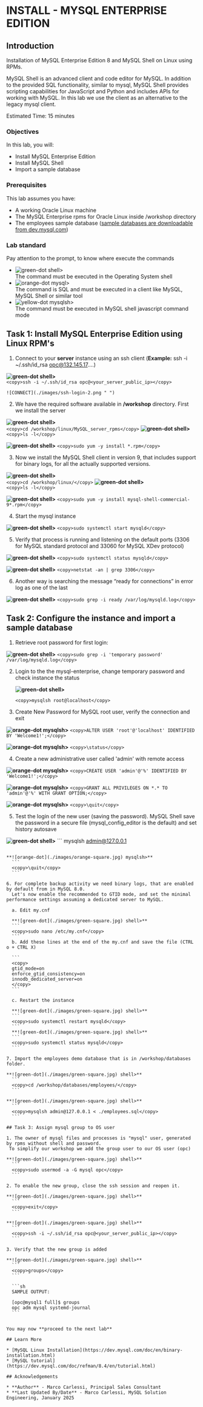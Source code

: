 # INSTALL - MYSQL ENTERPRISE EDITION

## Introduction

Installation of MySQL Enterprise Edition 8 and MySQL Shell on Linux using RPMs.

MySQL Shell is an advanced client and code editor for MySQL. In addition to the provided SQL functionality, similar to mysql, MySQL Shell provides scripting capabilities for JavaScript and Python and includes APIs for working with MySQL.
In this lab we use the client as an alternative to the legacy mysql client.

Estimated Time: 15 minutes

### Objectives

In this lab, you will:

* Install MySQL Enterprise Edition
* Install MySQL Shell 
* Import a sample database


### Prerequisites

This lab assumes you have:
* A working Oracle Linux machine
* The MySQL Enterprise rpms for Oracle Linux inside /workshop directory
* The employees sample database ([sample databases are downloadable from dev.mysql.com](https://dev.mysql.com/doc/index-other.html))

### Lab standard

Pay attention to the prompt, to know where execute the commands 
* ![green-dot](./images/green-square.jpg) shell>  
  The command must be executed in the Operating System shell
* ![orange-dot](./images/blue-square.jpg) mysql>  
  The command is SQL and must be executed in a client like MySQL, MySQL Shell or similar tool
* ![yellow-dot](./images/yellow-square.jpg) mysqlsh>  
  The command must be executed in MySQL shell javascript command mode
  
## Task 1: Install MySQL Enterprise Edition using Linux RPM's


1. Connect to your **server** instance using an ssh client (**Example:** ssh -i ~/.ssh/id_rsa opc@132.145.17….)

  **![green-dot](./images/green-square.jpg) shell>**  
    ```
    <copy>ssh -i ~/.ssh/id_rsa opc@<your_server_public_ip></copy>
    ```

    ![CONNECT](./images/ssh-login-2.png " ")


2. We have the required software available in **/workshop** directory. First we install the server

  **![green-dot](./images/green-square.jpg) shell>**  
      ```
      <copy>cd /workshop/linux/MySQL_server_rpms</copy>
      ```
  **![green-dot](./images/green-square.jpg) shell>**  
      ```
      <copy>ls -l</copy>
      ```

 **![green-dot](./images/green-square.jpg) shell>** 
    ```
    <copy>sudo yum -y install *.rpm</copy>
    ```

3. Now we install the MySQL Shell client in version 9, that includes support for binary logs, for all the actually supported versions.

  **![green-dot](./images/green-square.jpg) shell>**  
      ```
      <copy>cd /workshop/linux/</copy>
      ```
  **![green-dot](./images/green-square.jpg) shell>**  
      ```
      <copy>ls -l</copy>
      ```

 **![green-dot](./images/green-square.jpg) shell>** 
    ```
    <copy>sudo yum -y install mysql-shell-commercial-9*.rpm</copy>
    ```

4.	Start the mysql instance

 **![green-dot](./images/green-square.jpg) shell>** 
    ```
    <copy>sudo systemctl start mysqld</copy>
    ```

5.	Verify that process is running and listening on the default ports (3306 for MySQL standard protocol and 33060 for MySQL XDev protocol)

  **![green-dot](./images/green-square.jpg) shell>** 
    ```
    <copy>sudo systemctl status mysqld</copy>
    ```

  **![green-dot](./images/green-square.jpg) shell>** 
    ```
    <copy>netstat -an | grep 3306</copy>
    ```

6.	Another way is searching the message “ready for connections” in error log as one of the last 

  **![green-dot](./images/green-square.jpg) shell>** 
    ```
    <copy>sudo grep -i ready /var/log/mysqld.log</copy>
    ```

## Task 2: Configure the instance and import a sample database

1.	Retrieve root password for first login:

  **![green-dot](./images/green-square.jpg) shell>** 
    ```
    <copy>sudo grep -i 'temporary password' /var/log/mysqld.log</copy>
    ```

2. Login to the the mysql-enterprise, change temporary password and check instance the status

    **![green-dot](./images/green-square.jpg) shell>** 
     ```
    <copy>mysqlsh root@localhost</copy>
    ```

3. Create New Password for MySQL root user, verify the connection and exit

 **![orange-dot](./images/orange-square.jpg) mysqlsh>**
    ```
    <copy>ALTER USER 'root'@'localhost' IDENTIFIED BY 'Welcome1!';</copy>
    ```

 **![orange-dot](./images/orange-square.jpg) mysqlsh>**
    ```
    <copy>\status</copy>
    ```

4.	Create a new administrative user called 'admin' with remote access

 **![orange-dot](./images/orange-square.jpg) mysqlsh>**
    ```
    <copy>CREATE USER 'admin'@'%' IDENTIFIED BY 'Welcome1!';</copy>
    ```

 **![orange-dot](./images/orange-square.jpg) mysqlsh>**
    ```
    <copy>GRANT ALL PRIVILEGES ON *.* TO 'admin'@'%' WITH GRANT OPTION;</copy>
    ```

 **![orange-dot](./images/orange-square.jpg) mysqlsh>**
    ```
    <copy>\quit</copy>
    ```

5. Test the login of the new user (saving the password).
  MySQL Shell save the password in a secure file (mysql_config_editor is the default) and set history autosave

  **![green-dot](./images/green-square.jpg) shell>** 
    ```
  <copy>mysqlsh admin@127.0.0.1</copy>
  ```

 **![orange-dot](./images/orange-square.jpg) mysqlsh>**
    ```
    <copy>\quit</copy>
    ```

6. For complete backup activity we need binary logs, that are enabled by default from in MySQL 8.0.
    Let's now enable the recommended to GTID mode, and set the minimal performance settings assuming a dedicated server to MySQL.

    a. Edit my.cnf

    **![green-dot](./images/green-square.jpg) shell>**  
    ```
    <copy>sudo nano /etc/my.cnf</copy>
    ```
    b. Add these lines at the end of the my.cnf and save the file (CTRL o + CTRL X)

    ```
    <copy>
    gtid_mode=on
    enforce_gtid_consistency=on
    innodb_dedicated_server=on
    </copy>
    ```

    c. Restart the instance

    **![green-dot](./images/green-square.jpg) shell>**  
    ```
    <copy>sudo systemctl restart mysqld</copy>
    ```
    **![green-dot](./images/green-square.jpg) shell>**  
    ```
    <copy>sudo systemctl status mysqld</copy>
    ```

7. Import the employees demo database that is in /workshop/databases folder.

  **![green-dot](./images/green-square.jpg) shell>** 
    ```
    <copy>cd /workshop/databases/employees/</copy>
    ```

  **![green-dot](./images/green-square.jpg) shell>** 
    ```
    <copy>mysqlsh admin@127.0.0.1 < ./employees.sql</copy>
    ```

## Task 3: Assign mysql group to OS user

1. The owner of mysql files and processes is "mysql" user, generated by rpms without shell and password.
   To simplify our workshop we add the group user to our OS user (opc)

  **![green-dot](./images/green-square.jpg) shell>** 
    ```
    <copy>sudo usermod -a -G mysql opc</copy>
    ```

2. To enable the new group, close the ssh session and reopen it.

  **![green-dot](./images/green-square.jpg) shell>** 
    ```
    <copy>exit</copy>
    ```

  **![green-dot](./images/green-square.jpg) shell>** 
    ```
    <copy>ssh -i ~/.ssh/id_rsa opc@<your_server_public_ip></copy>
    ```

3. Verify that the new group is added

  **![green-dot](./images/green-square.jpg) shell>** 
    ```
    <copy>groups</copy>
    ```

    ```sh
    SAMPLE OUTPUT:
    
    [opc@mysql1 full]$ groups
    opc adm mysql systemd-journal
    ```


You may now **proceed to the next lab**

## Learn More

* [MySQL Linux Installation](https://dev.mysql.com/doc/en/binary-installation.html)
* [MySQL tutorial](https://dev.mysql.com/doc/refman/8.4/en/tutorial.html)

## Acknowledgements

* **Author** - Marco Carlessi, Principal Sales Consultant
* **Last Updated By/Date** - Marco Carlessi, MySQL Solution Engineering, January 2025
